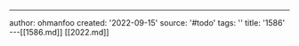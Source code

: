 ---
author: ohmanfoo
created: '2022-09-15'
source: '#todo'
tags: ''
title: '1586'
---[[1586.md]]
[[2022.md]]
